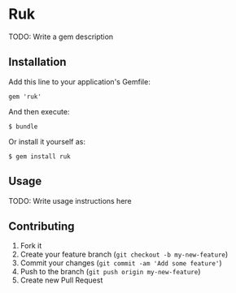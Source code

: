 # Ruk

TODO: Write a gem description

## Installation

Add this line to your application's Gemfile:

    gem 'ruk'

And then execute:

    $ bundle

Or install it yourself as:

    $ gem install ruk

## Usage

TODO: Write usage instructions here

## Contributing

1. Fork it
2. Create your feature branch (`git checkout -b my-new-feature`)
3. Commit your changes (`git commit -am 'Add some feature'`)
4. Push to the branch (`git push origin my-new-feature`)
5. Create new Pull Request

